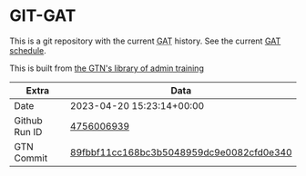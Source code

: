 # GIT-GAT

This is a git repository with the current <abbr title="Galaxy Admin Training">GAT</abbr> history. See the current [GAT schedule](https://gxy.io/gat).

This is built from [the GTN's library of admin training](https://training.galaxyproject.org/training-material/topics/admin/)

Extra | Data
--- | ---
Date | 2023-04-20 15:23:14+00:00
Github Run ID | [4756006939](https://github.com/galaxyproject/training-material/actions/runs/4756006939)
GTN Commit | [89fbbf11cc168bc3b5048959dc9e0082cfd0e340](https://github.com/galaxyproject/training-material/tree/89fbbf11cc168bc3b5048959dc9e0082cfd0e340)
